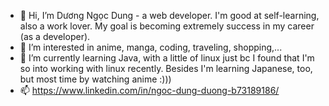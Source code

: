 - 👋 Hi, I’m Dương Ngọc Dung - a web developer. I'm good at self-learning, also a work lover. My goal is becoming extremely success in my career (as a developer).
- 👀 I’m interested in anime, manga, coding, traveling, shopping,...
- 🌱 I’m currently learning Java, with a little of linux just bc I found that I'm so into working with linux recently. 
Besides I'm learning Japanese, too, but most time by watching anime :)))
- 📫 https://www.linkedin.com/in/ngoc-dung-duong-b73189186/

<!---
DuongNgocDung/DuongNgocDung is a ✨ special ✨ repository because its `README.md` (this file) appears on your GitHub profile.
You can click the Preview link to take a look at your changes.
--->
